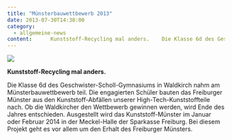 ```yaml
---
title: "Münsterbauwettbewerb 2013"
date: 2013-07-30T14:38:00
category:
  - allgemeine-news
content:      Kunststoff-Recycling mal anders.    Die Klasse 6d des Geschwister-Scholl-Gymnasiums in Waldkirch nahm am Münsterbauwettbewerb teil. Die engagierten Schüler bauten das Freiburger Münster aus den Kunststoff-Abfällen unserer High-Tech-Kunststoffteile nach. Ob die Waldkircher den Wettbewerb gewinnen werden, wird Ende des Jahres entschieden. Ausgestellt wird das Kunststoff-Münster im Januar oder Februar 2014 in der Meckel-Halle der Sparkasse Freiburg. Bei diesem Projekt geht es vor allem um den Erhalt des Freiburger Münsters. 
---
```

![](/Muensterbauwettbewerb_2013-07-22_11-1024x768-1.jpg)

**Kunststoff-Recycling mal anders.**

Die Klasse 6d des Geschwister-Scholl-Gymnasiums in Waldkirch nahm am Münsterbauwettbewerb teil. Die engagierten Schüler bauten das Freiburger Münster aus den Kunststoff-Abfällen unserer High-Tech-Kunststoffteile nach. Ob die Waldkircher den Wettbewerb gewinnen werden, wird Ende des Jahres entschieden. Ausgestellt wird das Kunststoff-Münster im Januar oder Februar 2014 in der Meckel-Halle der Sparkasse Freiburg. Bei diesem Projekt geht es vor allem um den Erhalt des Freiburger Münsters.